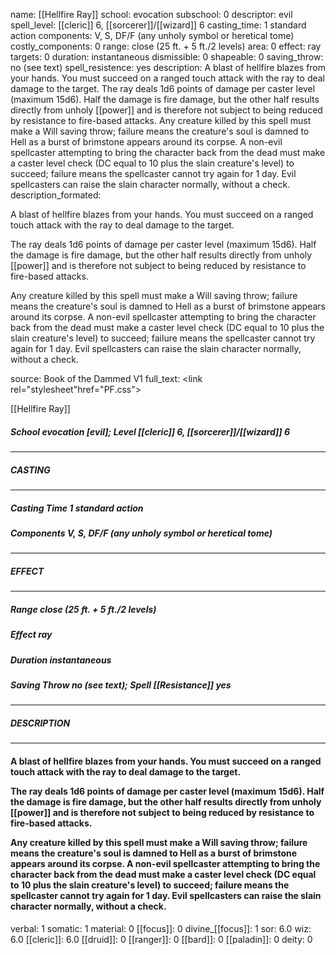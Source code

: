 name: [[Hellfire Ray]]
school: evocation
subschool: 0
descriptor: evil
spell_level: [[cleric]] 6, [[sorcerer]]/[[wizard]] 6
casting_time: 1 standard action
components: V, S, DF/F (any unholy symbol or heretical tome)
costly_components: 0
range: close (25 ft. + 5 ft./2 levels)
area: 0
effect: ray
targets: 0
duration: instantaneous
dismissible: 0
shapeable: 0
saving_throw: no (see text)
spell_resistence: yes
description: A blast of hellfire blazes from your hands. You must succeed on a ranged touch attack with the ray to deal damage to the target.  The ray deals 1d6 points of damage per caster level (maximum 15d6). Half the damage is fire damage, but the other half results directly from unholy [[power]] and is therefore not subject to being reduced by resistance to fire-based attacks.  Any creature killed by this spell must make a Will saving throw; failure means the creature's soul is damned to Hell as a burst of brimstone appears around its corpse. A non-evil spellcaster attempting to bring the character back from the dead must make a caster level check (DC equal to 10 plus the slain creature's level) to succeed; failure means the spellcaster cannot try again for 1 day. Evil spellcasters can raise the slain character normally, without a check.
description_formated: <p>A blast of hellfire blazes from your hands. You must succeed on a ranged touch attack with the ray to deal damage to the target.</p><p>The ray deals 1d6 points of damage per caster level (maximum 15d6). Half the damage is fire damage, but the other half results directly from unholy [[power]] and is therefore not subject to being reduced by resistance to fire-based attacks.</p><p>Any creature killed by this spell must make a Will saving throw; failure means the creature's soul is damned to Hell as a burst of brimstone appears around its corpse. A non-evil spellcaster attempting to bring the character back from the dead must make a caster level check (DC equal to 10 plus the slain creature's level) to succeed; failure means the spellcaster cannot try again for 1 day. Evil spellcasters can raise the slain character normally, without a check.</p>
source: Book of the Dammed V1
full_text: <link rel="stylesheet"href="PF.css"><div class="heading"><p class="alignleft">[[Hellfire Ray]]</p><div style="clear: both;"></div></div><div><h5><b>School </b>evocation [evil]; <b>Level </b>[[cleric]] 6, [[sorcerer]]/[[wizard]] 6</h5></div><hr/><div><h5><b>CASTING</b></h5></div><hr/><div><h5><b>Casting Time </b>1 standard action</h5><h5><b>Components </b>V, S, DF/F (any unholy symbol or heretical tome)</h5></div><hr/><div><h5><b>EFFECT</b></h5></div><hr/><div><h5><b>Range </b>close (25 ft. + 5 ft./2 levels)</h5><h5><b>Effect </b>ray</h5><h5><b>Duration </b>instantaneous</h5><h5><b>Saving Throw </b>no (see text); <b>Spell [[Resistance]] </b>yes</h5></div><hr/><div><h5><b>DESCRIPTION</b></h5></div><hr/><div><h4><p>A blast of hellfire blazes from your hands. You must succeed on a ranged touch attack with the ray to deal damage to the target.</p><p>The ray deals 1d6 points of damage per caster level (maximum 15d6). Half the damage is fire damage, but the other half results directly from unholy [[power]] and is therefore not subject to being reduced by resistance to fire-based attacks.</p><p>Any creature killed by this spell must make a Will saving throw; failure means the creature's soul is damned to Hell as a burst of brimstone appears around its corpse. A non-evil spellcaster attempting to bring the character back from the dead must make a caster level check (DC equal to 10 plus the slain creature's level) to succeed; failure means the spellcaster cannot try again for 1 day. Evil spellcasters can raise the slain character normally, without a check.</p></h4></div>
verbal: 1
somatic: 1
material: 0
[[focus]]: 0
divine_[[focus]]: 1
sor: 6.0
wiz: 6.0
[[cleric]]: 6.0
[[druid]]: 0
[[ranger]]: 0
[[bard]]: 0
[[paladin]]: 0
deity: 0
